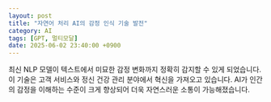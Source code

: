 ```yaml
---
layout: post
title: "자연어 처리 AI의 감정 인식 기술 발전"
category: AI
tags: [GPT, 멀티모달]
date: 2025-06-02 23:40:00 +0900
---
```


최신 NLP 모델이 텍스트에서 미묘한 감정 변화까지 정확히 감지할 수 있게 되었습니다. 이 기술은 고객 서비스와 정신 건강 관리 분야에서 혁신을 가져오고 있습니다. AI가 인간의 감정을 이해하는 수준이 크게 향상되어 더욱 자연스러운 소통이 가능해졌습니다.